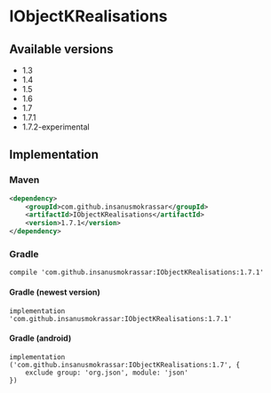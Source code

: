 # IObjectKRealisations

## Available versions

* 1.3
* 1.4
* 1.5
* 1.6
* 1.7
* 1.7.1
* 1.7.2-experimental

## Implementation

### Maven

```xml
<dependency>
    <groupId>com.github.insanusmokrassar</groupId>
    <artifactId>IObjectKRealisations</artifactId>
    <version>1.7.1</version>
</dependency>
```

### Gradle

```
compile 'com.github.insanusmokrassar:IObjectKRealisations:1.7.1'
```

#### Gradle (newest version)

```
implementation 'com.github.insanusmokrassar:IObjectKRealisations:1.7.1'
```

#### Gradle (android)

```
implementation ('com.github.insanusmokrassar:IObjectKRealisations:1.7', {
    exclude group: 'org.json', module: 'json'
})
```

